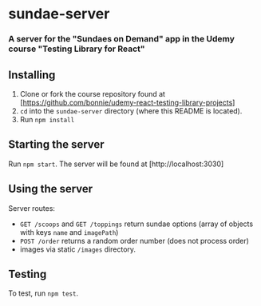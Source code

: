 # sundae-server
### A server for the "Sundaes on Demand" app in the Udemy course "Testing Library for React"

## Installing
1. Clone or fork the course repository found at [https://github.com/bonnie/udemy-react-testing-library-projects]
2. `cd` into the `sundae-server` directory (where this README is located).
3. Run `npm install` 

## Starting the server
Run `npm start`. The server will be found at [http://localhost:3030]

## Using the server
Server routes:
  - `GET /scoops` and `GET /toppings` return sundae options (array of objects with keys `name` and `imagePath`)
  - `POST /order` returns a random order number (does not process order)
  - images via static `/images` directory.

## Testing
To test, run `npm test`.